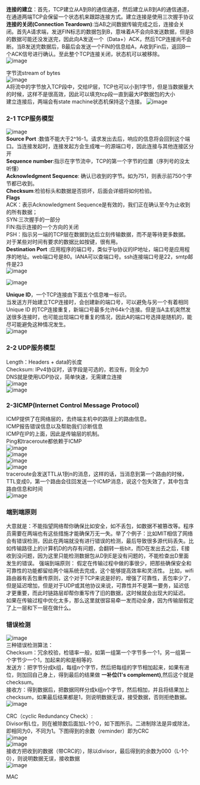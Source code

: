 __连接的建立__：首先，TCP建立从A到B的通信通道，然后建立从B到A的通信通道，在通道两端TCP会保留一个状态机来跟踪连接方式。建立连接是使用三次握手协议  
__连接的关闭(Connection Teardown)__:当AB之间数据传输完成之后，连接会关闭。首先A请求端，发送FIN标志的数据包到B，意味着A不会向B发送数据，但是B的数据可能还没发送完，因此向A发送一个（Data+）ACK，然后TCP连接尚不会断。当B发送完数据后，B最后会发送一个FIN的信息给A，A收到Fin后，返回B一个ACK信号进行确认。至此整个TCP连接关闭，状态机可以被移除。  
![image](https://user-images.githubusercontent.com/83968454/204130058-a67db5e8-39cb-4760-ba66-7aa5ee081fd7.png)  

字节流stream of bytes  
![image](https://user-images.githubusercontent.com/83968454/204064081-5f846c24-03b5-4ae1-a5a4-f03382b1f2df.png)  
A将流中的字节放入TCP段中，交给IP层，TCP也可以小到1字节，但是当数据量大的时候，这样不是很高效，因此可以填充tcp段一直到最大IP数据包的大小  
建立连接后，两端会有state machine状态机保持这个连接。
![image](https://user-images.githubusercontent.com/83968454/204064170-30d29f24-a529-46b9-8d49-be46151770b4.png)
### 2-1 TCP服务模型

![image](https://user-images.githubusercontent.com/83968454/204114503-0c47079c-29a1-4287-83c9-01658e880920.png)  
__Source Port__ :数值不能大于2^16-1。请求发出去后，响应的信息将会回到这个端口。当连接发起时，连接发起方会生成唯一的源端口号，因此连接与其他连接区分开  
__Sequence number__:指示在字节流中，TCP的第一个字节的位置（序列号的没太听懂）  
__Acknowledgment Sequence__: 确认已收到的字节。如为751，则表示前750个字节都已收到。    
__Checksum__:检验标头和数据是否损坏，后面会详细将如何检验。   
__Flags__  
ACK：表示Acknowledgment Sequence是有效的，我们正在确认至今为止收到的所有数据；  
SYN:三次握手的一部分  
FIN:指示连接的一个方向的关闭  
PSH：指示另一端的TCP层在数据到达后立刻传输数据，而不是等待更多数据。对于某些对时间有要求的数据比如按键，很有用。     
__Destination Port__ :应用程序的端口号，类似于Ip协议的IP地址，端口号是应用程序的地址。web端口号是80。IANA可以查端口号。ssh连接端口号是22，smtp邮件是23  
![image](https://user-images.githubusercontent.com/83968454/204129555-ac14b211-c7b0-4846-b327-0f64411c3c01.png)  

![image](https://user-images.githubusercontent.com/83968454/204130383-7a021ca1-dc6b-430f-b16d-bdead4517215.png)  

__Unique ID__，一个TCP连接由下面五个信息唯一标识。  
当发送方开始建立TCP连接时，会创建新的端口号，可以避免与另一个有着相同Unique ID 的TCP连接重复，新端口号最多允许64k个连接。但是当A主机突然发送很多连接时，也可能出现端口号重复的情况，因此A的端口号选择是随机的，能尽可能避免这种情况发生。  
![image](https://user-images.githubusercontent.com/83968454/204115169-2dcaf4c8-434a-4933-aa08-da764c2dad24.png)   

### 2-2 UDP服务模型
Length：Headers + data的长度  
Checksum: IPv4协议时，该字段是可选的，若没有，则全为0  
DNS就是使用UDP协议，简单快速，无需建立连接  
![image](https://user-images.githubusercontent.com/83968454/204115403-ecde7cf6-5752-4cb3-a191-75307d6a69b2.png)   
![image](https://user-images.githubusercontent.com/83968454/204115529-5b784338-4547-4f86-87b3-95fd53dd1f0b.png)  

### 2-3ICMP(Internet Control Message Protocol)
ICMP提供了在网络层的，去终端主机中的路径上的路由信息。  
ICMP报告错误信息以及帮助我们诊断信息  
ICMP在IP的上面，因此是传输层的机制。  
Ping和traceroute都依赖于ICMP  
![image](https://user-images.githubusercontent.com/83968454/206720721-78d6c1e1-50bb-48df-9f9b-7803f718b1dd.png)  
![image](https://user-images.githubusercontent.com/83968454/206720809-b7aeac94-ac2e-4d46-8079-f1bb68e58786.png)  
![image](https://user-images.githubusercontent.com/83968454/206721512-75da3479-fcad-4ece-b5db-65d4f8946505.png)  
![image](https://user-images.githubusercontent.com/83968454/206721578-84082eb5-3073-4d61-ade5-0e8b8dadeaaf.png)  
traceroute会发送TTL从1到n的消息，这样的话，当消息到第一个路由的时候，TTL变成0，第一个路由会往回发送一个ICMP消息，说这个包失效了，其中包含路由信息和时间  
![image](https://user-images.githubusercontent.com/83968454/206721732-a71b2e33-de5d-4bf7-88e0-51268c2caa85.png)

### 端到端原则
大意就是：不能指望网络帮你确保比如安全，如不丢包，如数据不被篡改等。程序员需要在两端也有这些措施才能确保万无一失。举了个例子：比如MIT相信了网络会有错误检测，因此在两端就没有进行错误的检测，最后导致很多源代码丢失。比如传输路径上的计算机D的内存有问题，会翻转一些bit，而D在发出去之后，E接收到没问题，因为这里只能检测数据包从D到E是没有问题的，不能检查出D里面发生的错误。
强端到端原则：
假定在传输过程中做的事很少，把那些确保安全和可靠性的功能都留给两个端系统去完成，这个能够提高效率和灵活性。
比如，wifi路由器有丢包重传原则，这个对于TCP来说是好的，增强了可靠性，丢包率少了，但是延迟增加，但是对于UDP或其他协议来说，可靠性并不是第一要务，延迟低才更重要，而此时链路层却帮你重写传了旧的数据，这时候就会出现大的延迟。
如果在传输过程中优化太多，那么这里就很容易牵一发而动全身，因为传输层假定了上一层和下一层在做什么。

### 错误检测
![image](https://user-images.githubusercontent.com/83968454/206750978-c1522e86-5384-4bd1-b797-24c1591ed2f2.png)  
三种错误检测算法：  
Checksum：冗余校验，检错率一般，如第一组第一个字节多一个1，另一组第一个字节少一个1，加起来的和是相等的.  
发送方：把字节分成k组，每组n个字节，然后把每组的字节相加起来，如果有进位，则加回自己身上，得到最后的结果做 __一补位(1's complement)__,然后这个就是checksum。  
接收方：得到数据后，把数据同样分成k组n个字节，然后相加，并且将结果加上checksum，如果最后结果都是1，则说明数据无误，接受数据，否则拒绝数据。  
![image](https://user-images.githubusercontent.com/83968454/206810725-50659d36-bf90-4a04-8b02-6898a45c0889.png)  

CRC（cyclic Redundancy Check）:  
Divisor有L位，则在被除数后面加L-1个0，如下图所示。二进制除法是异或除法，即相同为0，不同为1。下图得到的余数（reminder）即为CRC  
![image](https://user-images.githubusercontent.com/83968454/206813734-b61b243e-2d37-45f7-80df-af928e2cdb76.png)   
![image](https://user-images.githubusercontent.com/83968454/206813839-a0bff832-7db2-4722-a473-ebc1e98ef7b3.png)  
接收方把收到的数据（带CRC的），除以divisor，最后得到的余数为000（L-1个0），则说明数据无误，接收数据  
![image](https://user-images.githubusercontent.com/83968454/206816882-eb5a3a3d-70d8-406d-bd4f-22d426bf5a44.png)  

MAC


